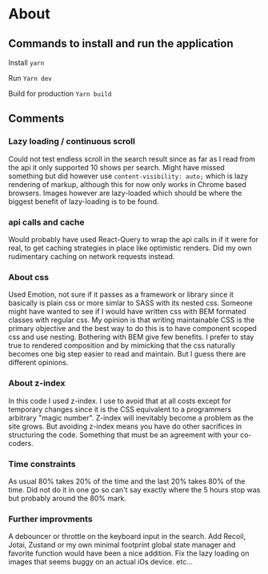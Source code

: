 # About

## Commands to install and run the application

Install
`yarn`

Run
`Yarn dev`

Build for production
`Yarn build`

## Comments

### Lazy loading / continuous scroll

Could not test endless scroll in the search result since as far as I read from the api it only supported 10 shows per search. Might have missed something but did however use `content-visibility: auto;` which is lazy rendering of markup, although this for now only works in Chrome based browsers. Images however are lazy-loaded which should be where the biggest benefit of lazy-loading is to be found.

### api calls and cache

Would probably have used React-Query to wrap the api calls in if it were for real, to get caching strategies in place like optimistic renders. Did my own rudimentary caching on network requests instead.

### About css

Used Emotion, not sure if it passes as a framework or library since it basically is plain css or more simlar to SASS with its nested css. Someone might have wanted to see if I would have written css with BEM formated classes with regular css. My opinion is that writing maintainable CSS is the primary objective and the best way to do this is to have component scoped css and use nesting. Bothering with BEM give few benefits. I prefer to stay true to rendered composition and by mimicking that the css naturally becomes one big step easier to read and maintain. But I guess there are different opinions.

### About z-index

In this code I used z-index. I use to avoid that at all costs except for temporary changes since it is the CSS equivalent to a programmers arbitrary "magic number". Z-index will inevitably become a problem as the site grows. But avoiding z-index means you have do other sacrifices in structuring the code. Something that must be an agreement with your co-coders.

### Time constraints

As usual 80% takes 20% of the time and the last 20% takes 80% of the time. Did not do it in one go so can't say exactly where the 5 hours stop was but probably around the 80% mark.

### Further improvments

A debouncer or throttle on the keyboard input in the search.
Add Recoil, Jotai, Zustand or my own minimal footprint global state manager and favorite function would have been a nice addition.
Fix the lazy loading on images that seems buggy on an actual iOs device.
etc...

